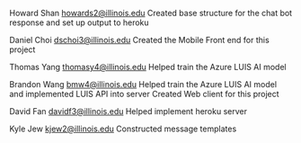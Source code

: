 Howard Shan
howards2@illinois.edu
Created base structure for the chat bot response and set up output to heroku

Daniel Choi
dschoi3@illinois.edu
Created the Mobile Front end for this project

Thomas Yang
thomasy4@illinois.edu
Helped train the Azure LUIS AI model

Brandon Wang
bmw4@illinois.edu
Helped train the Azure LUIS AI model and implemented LUIS API into server
Created Web client for this project

David Fan
davidf3@illinois.edu
Helped implement heroku server

Kyle Jew
kjew2@illinois.edu
Constructed message templates
